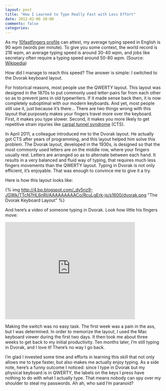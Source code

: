 ```yaml
---
layout: post
title: "How I Learned to Type Really Fast with Less Effort"
date: 2012-02-06 10:00
comments: false
categories: 
---
```


As my [10fastfingers profile](http://10fastfingers.com/user/37311/) can attest, my average typing speed in English is 90 wpm (words per minute). To give you some context, the world record is 216 wpm, an average typing speed is around 30-40 wpm, and jobs like secretary often require a typing speed around 50-80 wpm. (Source: [Wikipedia](http://en.wikipedia.org/wiki/Words_per_minute))

How did I manage to reach this speed? The answer is simple: I switched to the Dvorak keyboard layout.

<!-- more -->

For historical reasons, most people use the QWERTY layout. This layout was designed in the 1870s to put commonly used letter-pairs far from each other so as to prevent jams in old typewriters. If it made sense back then, it is now completely suboptimal with our modern keyboards. And yet, most people still use it, just because it’s there... There are two things wrong with this layout that purposely makes your fingers travel more over the keyboard. First, it makes you type slower. Second, it makes you more likely to get repetitive strain injuries like [carpal tunnel syndrome](http://en.wikipedia.org/wiki/Carpal_tunnel_syndrome) (CTS).

In April 2011, a colleague introduced me to the Dvorak layout. He actually got CTS after years of programming, and this layout helped him solve this problem. The Dvorak layout, developed in the 1930s, is designed so that the most commonly used letters are on the middle row, where your fingers usually rest. Letters are arranged so as to alternate between each hand. It results in a very balanced and fluid way of typing, that requires much less fingers movements than the QWERTY layout. Typing in Dvorak is not only efficient, it’s enjoyable. That was enough to convince me to give it a try.

Here is how this layout looks like:

{% img http://4.bp.blogspot.com/_dv5nz9-JGWk/TTcN7HL6nRI/AAAAAAAAACo/RcuLgErk-js/s1600/dvorak.png "The Dvorak Keyboard Layout" %}

And here’s a video of someone typing in Dvorak. Look how little his fingers move:

<iframe width="420" height="315" src="http://www.youtube.com/embed/Ds98JcaGrLA" frameborder="0" allowfullscreen></iframe>

Making the switch was no easy task. The first week was a pain in the ass, but I was determined. In order to memorize the layout, I used the Mac keyboard viewer during the first two days. It then took me about three weeks to get back to my initial productivity. Ten months later, I’m still typing in Dvorak, and I love it! There’s no way I go back.

I’m glad I invested some time and efforts in learning this skill that not only allows me to type faster, but also makes me actually enjoy typing. As a side note, here’s a funny outcome I noticed: since I type in Dvorak but my physical keyboard is in QWERTY, the labels on the keys I press have nothing to do with what I actually type. That means nobody can spy over my shoulder to steal my passwords. Ah ah, who said I’m paranoid?